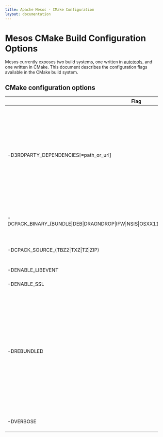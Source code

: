 ```yaml
---
title: Apache Mesos - CMake Configuration
layout: documentation
---
```


# Mesos CMake Build Configuration Options

Mesos currently exposes two build systems, one written in
[autotools](configuration.md), and one written in CMake.
This document describes the configuration flags available in
the CMake build system.


## CMake configuration options

<table class="table table-striped">
  <thead>
    <tr>
      <th width="30%">
        Flag
      </th>
      <th>
        Explanation
      </th>
    </tr>
  </thead>
  <tr>
    <td>
      -D3RDPARTY_DEPENDENCIES[=path_or_url]
    </td>
    <td>
      Location of the dependency mirror. In some cases, the Mesos build system
      needs to acquire third-party dependencies that aren't rebundled as
      tarballs in the Mesos repository. For example, on Windows, we must aquire
      newer versions of some dependencies, and since Windows does not have a
      package manager, we must acquire system dependencies like cURL. This
      parameter can be either a URL (for example, pointing at the Mesos official
      [third-party dependency mirror](https://github.com/3rdparty/mesos-3rdparty)),
      or a local folder (for example, a local clone of the dependency mirror).
      [default=https://github.com/3rdparty/mesos-3rdparty]
    </td>
  </tr>
  <tr>
    <td>
      -DCPACK_BINARY_(BUNDLE|DEB|DRAGNDROP|IFW|NSIS|OSXX11|PACKAGEMAKER|RPM|STGZ|TBZ2|TGZ|TXZ)
    </td>
    <td>
      This modifies the 'package' target to generate binary package of
      the specified format.  A binary package contains everything that
      would be installed via CMake's 'install' target.
      [default=OFF]
    </td>
  </tr>
  <tr>
    <td>
      -DCPACK_SOURCE_(TBZ2|TXZ|TZ|ZIP)
    </td>
    <td>
      This modifies the 'package_source' target to generate a package of the
      sources required to build and test Mesos, in the specified format.
      [default=OFF]
    </td>
  </tr>
  <tr>
    <td>
      -DENABLE_LIBEVENT
    </td>
    <td>
      Use libevent instead of libev for the event loop. [default=FALSE]
    </td>
  </tr>
  <tr>
    <td>
      -DENABLE_SSL
    </td>
    <td>
      Build libprocess with SSL support. [default=FALSE]
    </td>
  </tr>
  <tr>
    <td>
      -DREBUNDLED
    </td>
    <td>
      Attempt to build against the third-party dependencies included as
      tarballs in the Mesos repository.

      NOTE: This is not always possible.  For example, a dependency might
      not be included as a tarball in the Mesos repository; additionally,
      Windows does not have a package manager, so we do not expect system
      dependencies like APR to exist natively, and we therefore must acquire
      them. In these cases (or when `REBUNDLED` is set to `FALSE`), we will
      acquire the dependency from the location specified by the
      `3RDPARTY_DEPENDENCIES`, which by default points to the official Mesos
      [third-party dependency mirror](https://github.com/3rdparty/mesos-3rdparty).
      [default=TRUE]
    </td>
  </tr>
  <tr>
    <td>
      -DVERBOSE
    </td>
    <td>
      Generate a build solution that produces verbose output
      (for example, verbose Makefiles). [default=TRUE]
    </td>
  </tr>
</table>
